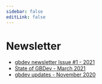 ```yaml
---
sidebar: false
editLink: false
---
```


# Newsletter

- [gbdev newsletter Issue #1 - 2021](/newsletter/1)
- [State of GBDev - March 2021](https://eldred.fr/blog/gbdev-status)
- [gbdev updates - November 2020](https://avivace.com/blog/gbdev-updates-nov20.html)